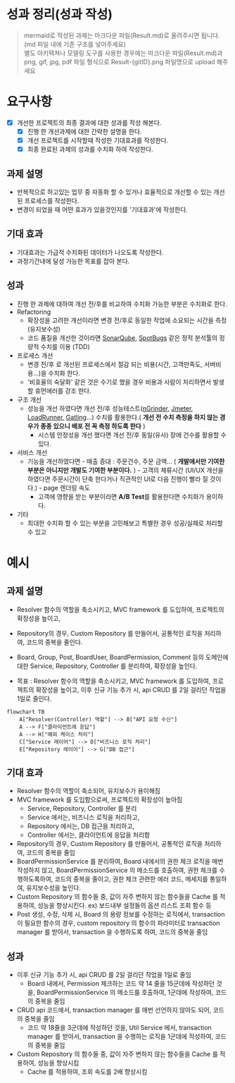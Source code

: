 # 성과 정리(성과 작성)

> mermaid로 작성된 과제는 마크다운 파일(Result.md)로 올려주시면 됩니다. (md 파일 내에 기존 구조를 넣어주세요) <br>
> 별도 아키택쳐나 모델링 도구를 사용한 경우에는 마크다운 파일(Result.md)과 png, gif, jpg, pdf 파일 형식으로 Result-{gitID}.png 파일명으로 upload 해주세요

# 요구사항

- [X] 개선한 프로젝트의 최종 결과에 대한 성과를 작성 해본다.
  - [X] 진행 한 개선과제에 대한 간략한 설명을 한다.
  - [X] 개선 프로젝트를 시작할때 작성한 기대효과를 작성한다.
  - [X] 최종 완료된 과제의 성과를 수치화 하여 작성한다.

## 과제 설명

- 반복적으로 하고있는 업무 중 자동화 할 수 있거나 효율적으로 개선할 수 있는 개선된 프로세스를 작성한다.
- 변경이 되었을 때 어떤 효과가 있을것인지를 '기대효과'에 작성한다.

## 기대 효과

- 기대효과는 가급적 수치화된 데이터가 나오도록 작성한다.
- 과정기간내에 달성 가능한 목표를 잡아 본다.

## 성과

- 진행 한 과제에 대하여 개선 전/후를 비교하여 수치화 가능한 부분은 수치화로 한다.
- Refactoring
  - 확장성을 고려한 개선이라면 변경 전/후로 동일한 작업에 소요되는 시간을 측정 (유지보수성)
  - 코드 품질을 개선한 것이라면 [SonarQube](https://www.sonarsource.com/products/sonarqube/), [SpotBugs](https://spotbugs.github.io/) 같은 정적 분석툴의 정량적 수치를 이용 (TDD)
- 프로세스 개선
  - 변경 전/후 로 개선된 프로세스에서 절감 되는 비용(시간, 고객만족도, 서버비용...)을 수치화 한다.
  - '비효율의 숙달화' 같은 것은 수기로 했을 경우 비용과 사람이 처리하면서 발생할 휴먼에러를 강조 한다.
- 구조 개선
  - 성능을 개선 하였다면 개선 전/후 성능테스트([nGrinder](https://naver.github.io/ngrinder/), [Jmeter](https://jmeter.apache.org/), [LoadRunner](https://www.microfocus.com/ko-kr/portfolio/performance-engineering/overview), [Gatling](https://gatling.io/)...) 수치를 활용한다.( **개선 전 수치 측정을 하지 않는 경우가 종종 있으니 배포 전 꼭 측정 하도록 한다** )
    - 시스템 안정성을 개선 했다면 개선 전/후  동일(유사) 장애 건수를 활용할 수 있다.
- 서비스 개선
  - 기능을 개선하였다면 
        - 매출 증대 : 주문건수, 주문 금액... ( **개발에서만 기여한 부분은 아니지만 개발도 기여한 부분이다.** )
        - 고객의 체류시간 (UI/UX 개선을 하였다면 주문시간이 단축 한다거나 직관적인 UI로 다음 진행이 빨라 질 것이다.)
        - page 렌더링 속도
    - 고객에 영향을 받는 부분이라면 **A/B Test**를 활용한다면 수치화가 용이하다.
- 기타
  - 최대한 수치화 할 수 있는 부분을 고민해보고 특별한 경우 성공/실패로 처리할 수 있고

# 예시

## 과제 설명

- Resolver 함수의 역할을 축소시키고, MVC framework 를 도입하여, 프로젝트의 확장성을 높이고,
- Repository의 경우, Custom Repository 를 만들어서, 공통적인 로직을 처리하여, 코드의 중복을 줄인다.
- Board, Group, Post, BoardUser, BoardPermission, Comment 등의 도메인에 대한 Service, Repository, Controller 를 분리하여, 확장성을 높인다.

- 목표 : Resolver 함수의 역할을 축소시키고, MVC framework 를 도입하여, 프로젝트의 확장성을 높이고, 이후 신규 기능 추가 시, api CRUD 를 2일 걸리던 작업을 1일로 줄인다.

```mermaid
flowchart TB
    A["Resolver(Controller) 역할"] --> B["API 요청 수신"]
    A --> F["클라이언트에 응답"]
    A --> H["예외 케이스 처리"]
    C["Service 레이어"] --> D["비즈니스 로직 처리"]
    E["Repository 레이어"] --> G["DB 접근"]
```

## 기대 효과

- Resolver 함수의 역할이 축소되어, 유지보수가 용이해짐
- MVC framework 를 도입함으로써, 프로젝트의 확장성이 높아짐
  - Service, Repository, Controller 를 분리
  - Service 에서는, 비즈니스 로직을 처리하고,
  - Repository 에서는, DB 접근을 처리하고,
  - Controller 에서는, 클라이언트에 응답을 처리함
- Repository의 경우, Custom Repository 를 만들어서, 공통적인 로직을 처리하여, 코드의 중복을 줄임
- BoardPermissionService 를 분리하여, Board 내에서의 권한 체크 로직을 매번 작성하지 않고, BoardPermissionService 의 메소드를 호출하여, 권한 체크를 수행하도록하여, 코드의 중복을 줄이고, 권한 체크 관련한 에러 코드, 메세지를 통일하여, 유지보수성을 높인다.
- Custom Repository 의 함수들 중, 값이 자주 변하지 않는 함수들을 Cache 를 적용하여, 성능을 향상시킨다. ex) 보드내부 설정들의 옵션 리스트 조회 함수 등
- Post 생성, 수정, 삭제 시, Board 의 용량 정보를 수정하는 로직에서, transaction 이 필요한 함수의 경우, custom repository 의 함수의 파라미터로 transaction manager 를 받아서, transaction 을 수행하도록 하여, 코드의 중복을 줄임

## 성과

- 이후 신규 기능 추가 시, api CRUD 를 2일 걸리던 작업을 1일로 줄임
  - Board 내에서, Permission 체크하는 코드 약 14 줄을 15군데에 작성하던 것을, BoardPermissionService 의 메소드를 호출하여, 1군데에 작성하여, 코드의 중복을 줄임
- CRUD api 코드에서, transaction manager 를 매번 선언하지 않아도 되어, 코드의 중복을 줄임
  - 코드 약 18줄을 3군데에 작성하던 것을, Util Service 에서, transaction manager 를 받아서, transaction 을 수행하는 로직을 1군데에 작성하여, 코드의 중복을 줄임
- Custom Repository 의 함수들 중, 값이 자주 변하지 않는 함수들을 Cache 를 적용하여, 성능을 향상시킴
  - Cache 를 적용하여, 조회 속도를 2배 향상시킴

